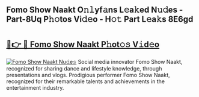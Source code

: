 ## Fomo Show Naakt O𝚗𝚕yf𝚊ns L𝚎a𝚔ed N𝚞𝚍es - Part-8Uq P𝚑𝚘tos Vi𝚍𝚎o - H𝚘𝚝 Part L𝚎a𝚔s 8E6gd

# <h2><a href="http://kf7zky.oniu.top/?m=Fomo+Show+Naakt">🔗👉 🔴 Fomo Show Naakt P𝚑ot𝚘𝚜 V𝚒d𝚎o</a></h2>

[![Fomo Show Naakt Nu𝚍e𝚜](https://i.imgur.com/0qMVB7G.gif)](http://kf7zky.oniu.top/?m=Fomo+Show+Naakt)
Social media innovator Fomo Show Naakt, recognized for sharing dance and lifestyle knowledge, through presentations and vlogs. Prodigious performer Fomo Show Naakt, recognized for their remarkable talents and achievements in the entertainment industry.  
